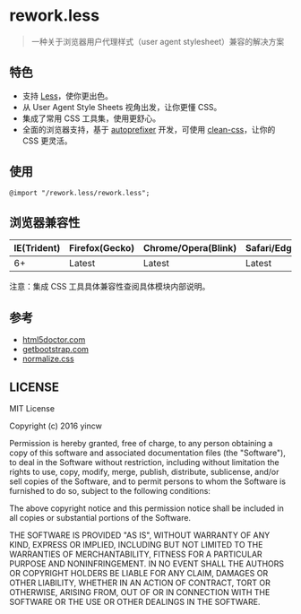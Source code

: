 # rework.less

> 一种关于浏览器用户代理样式（user agent stylesheet）兼容的解决方案

## 特色

- 支持 [Less](http://lesscss.org/)，使你更出色。
- 从 User Agent Style Sheets 视角出发，让你更懂 CSS。
- 集成了常用 CSS 工具集，使用更舒心。
- 全面的浏览器支持，基于 [autoprefixer](https://github.com/postcss/autoprefixer) 开发，可使用 [clean-css](https://github.com/jakubpawlowicz/clean-css#how-to-set-a-compatibility-mode)，让你的 CSS 更灵活。

## 使用

```less
@import "/rework.less/rework.less";
```

## 浏览器兼容性

IE(Trident) | Firefox(Gecko) | Chrome/Opera(Blink) | Safari/Edge(WebKit)
---|---|---|---
6+ | Latest | Latest| Latest

注意：集成 CSS 工具具体兼容性查阅具体模块内部说明。

## 参考

- [html5doctor.com](http://html5doctor.com/element-index/)
- [getbootstrap.com](http://getbootstrap.com/css/)
- [normalize.css](https://github.com/necolas/normalize.css)

## LICENSE

MIT License

Copyright (c) 2016 yincw

Permission is hereby granted, free of charge, to any person obtaining a copy
of this software and associated documentation files (the "Software"), to deal
in the Software without restriction, including without limitation the rights
to use, copy, modify, merge, publish, distribute, sublicense, and/or sell
copies of the Software, and to permit persons to whom the Software is
furnished to do so, subject to the following conditions:

The above copyright notice and this permission notice shall be included in all
copies or substantial portions of the Software.

THE SOFTWARE IS PROVIDED "AS IS", WITHOUT WARRANTY OF ANY KIND, EXPRESS OR
IMPLIED, INCLUDING BUT NOT LIMITED TO THE WARRANTIES OF MERCHANTABILITY,
FITNESS FOR A PARTICULAR PURPOSE AND NONINFRINGEMENT. IN NO EVENT SHALL THE
AUTHORS OR COPYRIGHT HOLDERS BE LIABLE FOR ANY CLAIM, DAMAGES OR OTHER
LIABILITY, WHETHER IN AN ACTION OF CONTRACT, TORT OR OTHERWISE, ARISING FROM,
OUT OF OR IN CONNECTION WITH THE SOFTWARE OR THE USE OR OTHER DEALINGS IN THE
SOFTWARE.

